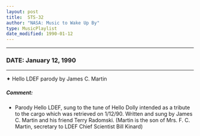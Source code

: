 ```yaml
---
layout: post
title:  STS-32
author: "NASA: Music to Wake Up By"
type: MusicPlaylist
date_modified: 1990-01-12
---
```


----
### DATE: January 12, 1990
----
✦ Hello LDEF parody by James C. Martin

##### Comment:
* Parody Hello LDEF, sung to the tune of Hello Dolly intended as a tribute to the cargo which was retrieved on 1/12/90. Written and sung by James C. Martin and his friend Terry Radomski. (Martin is the son of Mrs. F. C. Martin, secretary to LDEF Chief Scientist Bill Kinard)
